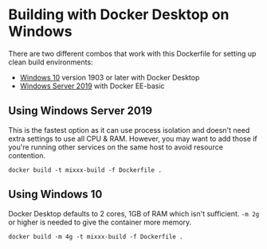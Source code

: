 # Building with Docker Desktop on Windows

There are two different combos that work with this Dockerfile for setting up clean build environments:

- [Windows 10](#using-windows-10) version 1903 or later with Docker Desktop
- [Windows Server 2019](#using-windows-server-2019) with Docker EE-basic


## Using Windows Server 2019

This is the fastest option as it can use process isolation and doesn't need extra settings to use all CPU & RAM. However, you may want to add those if you're running other services on the same host to avoid resource contention.

`docker build -t mixxx-build -f Dockerfile .`



## Using Windows 10

Docker Desktop defaults to 2 cores, 1GB of RAM which isn't sufficient. `-m 2g` or higher is needed to give the container more memory.

`docker build -m 4g -t mixxx-build -f Dockerfile .`